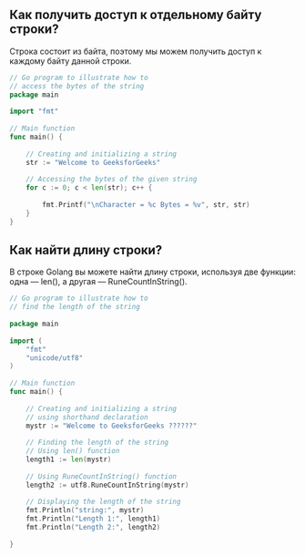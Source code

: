 ## Как получить доступ к отдельному байту строки?
Строка состоит из байта, поэтому мы можем получить доступ к каждому байту данной строки.

```go
// Go program to illustrate how to
// access the bytes of the string
package main
  
import "fmt"
  
// Main function
func main() {
  
    // Creating and initializing a string
    str := "Welcome to GeeksforGeeks"
  
    // Accessing the bytes of the given string
    for c := 0; c < len(str); c++ {
  
        fmt.Printf("\nCharacter = %c Bytes = %v", str, str)
    }
}
```

## Как найти длину строки?
В строке Golang вы можете найти длину строки, используя две функции: одна — len(), а другая — RuneCountInString(). 
```go
// Go program to illustrate how to
// find the length of the string
  
package main
  
import (
    "fmt"
    "unicode/utf8"
)
  
// Main function
func main() {
  
    // Creating and initializing a string
    // using shorthand declaration
    mystr := "Welcome to GeeksforGeeks ??????"
  
    // Finding the length of the string
    // Using len() function
    length1 := len(mystr)
  
    // Using RuneCountInString() function
    length2 := utf8.RuneCountInString(mystr)
  
    // Displaying the length of the string
    fmt.Println("string:", mystr)
    fmt.Println("Length 1:", length1)
    fmt.Println("Length 2:", length2)
  
}
```

